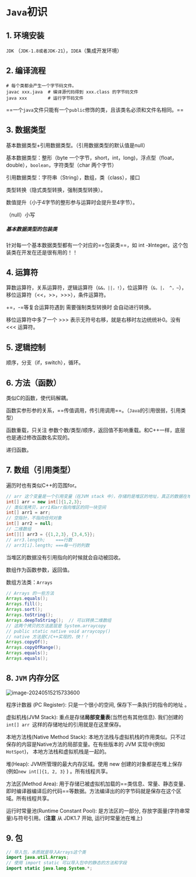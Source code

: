 # `Java`初识

## 1. 环境安装

`JDK` （`JDK-1.8或者JDK-21`），`IDEA`（集成开发环境）

## 2. 编译流程

```shell
# 每个类都会产生一个字节码文件。
javac xxx.java  # 编译源代码得到 xxx.class 的字节码文件
java xxx        # 运行字节码文件
```

==一个`java`文件只能有一个`public`修饰的类，且该类名必须和文件名相同。==

## 3. 数据类型

基本数据类型+引用数据类型。（引用数据类型的默认值是null）

基本数据类型：整形（byte 一个字节，short，int，long)，浮点型（float，double），`boolean`，字符类型（char  两个字节）

引用数据类型：字符串（String），数组，类（class），接口

类型转换（隐式类型转换，强制类型转换）。

数值提升（小于4字节的整形参与运算时会提升至4字节）。

（null）小写

##### 基本数据类型的包装类

针对每一个基本数据类型都有一个对应的==包装类==，如 int -》Integer。这个包装类在开发在还是很有用的！！

## 4. 运算符

算数运算符，关系运算符，逻辑运算符（`&&，||，!`），位运算符（`&，|， ^，~`），移位运算符（<<，>>，>>>），条件运算符。

+=，-=等复合运算符遇到 需要强制类型转换时 会自动进行转换。

移位运算符中多了一个 >>> 表示无符号右移，就是右移时左边统统补0。没有 <<< 运算符。

## 5. 逻辑控制

顺序，分支（if，switch），循环。

## 6. 方法（函数）

类似C的函数，使代码解耦。 

函数实参形参的关系，==传值调用，传引用调用==。（`Java`的引用很弱，引用类型）

函数重载，只关注 参数个数/类型/顺序，返回值不影响重载。和C++一样，底层也是通过修改函数名实现的。

递归函数。

## 7. 数组（引用类型）

遍历时也有类似C++的范围for。

```java
// arr 这个变量是一个引用变量（在JVM stack 中），存储的是堆区的地址，真正的数据在堆上
int[] arr = new int[]{1,2,3};
// 类似浅拷贝，arr1和arr指向堆区的同一块空间
int[] arr1 = arr;
// 空指针，不指向任何对象
int[] arr2 = null;
// 二维数组
int[][] arr3 = {{1,2,3}, {3,4,5}};
// arr3.length;    ===行数
// arr3[i].length; ===每一行的列数
```

当堆区的数据没有引用指向的时候就会自动被回收。

数组作为函数参数，返回值。

数组方法类：`Arrays`

```java
// Arrays 的一些方法
Arrays.equals();
Arrays.fill();
Arrays.sort();
Arrays.toString();
Arrays.deepToString();  // 可以转换二维数组
// 这两个拷贝的方法底层是 System.arraycopy
// public static native void arraycopy() 
// native 方法是C/C++实现的，快！！
Arrays.copyOf();
Arrays.copyOfRange();
Arrays.equals();
Arrays.equals();
```

## 8. `JVM` 内存分区

![image-20240515215733600](E:\Note\Java\Java语法\Java初识.assets\image-20240515215733600.png)

程序计数器 (PC Register): 只是一个很小的空间, 保存下一条执行的指令的地址 。

虚拟机栈(JVM Stack): 重点是存储**局部变量表**(当然也有其他信息). 我们创建的 `int[] arr `这样的存储地址的引用就是在这里保存。

本地方法栈(Native Method Stack): 本地方法栈与虚拟机栈的作用类似。只不过保存的内容是Native方法的局部变量。在有些版本的 JVM 实现中(例如`HotSpot`)， 本地方法栈和虚拟机栈是一起的。

堆(Heap): JVM所管理的最大内存区域。使用 new 创建的对象都是在堆上保存 (例如`new int[]{1, 2, 3}` ) 。所有线程共享。

方法区(Method Area): 用于存储已被虚拟机加载的==类信息、常量、静态变量、即时编译器编译后的代码==等数据。方法编译出的的字节码就是保存在这个区域。所有线程共享。

运行时常量池(Runtime Constant Pool): 是方法区的一部分, 存放字面量(字符串常量)与符号引用。(**注意** 从 JDK1.7 开始, 运行时常量池在堆上)

## 9. 包

```java
// 导入包，本质就是导入Arrays这个类
import java.util.Arrays;
// 使用 import static 可以导入包中的静态的方法和字段
import static java.lang.System.*;
```


